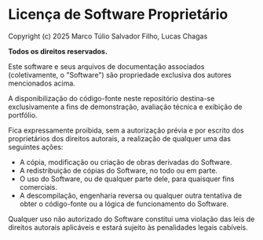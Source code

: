 # Licença de Software Proprietário

Copyright (c) 2025 Marco Túlio Salvador Filho, Lucas Chagas

**Todos os direitos reservados.**

Este software e seus arquivos de documentação associados (coletivamente, o "Software") são propriedade exclusiva dos autores mencionados acima.

A disponibilização do código-fonte neste repositório destina-se exclusivamente a fins de demonstração, avaliação técnica e exibição de portfólio.

Fica expressamente proibida, sem a autorização prévia e por escrito dos proprietários dos direitos autorais, a realização de qualquer uma das seguintes ações:

* A cópia, modificação ou criação de obras derivadas do Software.
* A redistribuição de cópias do Software, no todo ou em parte.
* O uso do Software, ou de qualquer parte dele, para quaisquer fins comerciais.
* A descompilação, engenharia reversa ou qualquer outra tentativa de obter o código-fonte ou a lógica de funcionamento do Software.

Qualquer uso não autorizado do Software constitui uma violação das leis de direitos autorais aplicáveis e estará sujeito às penalidades legais cabíveis.